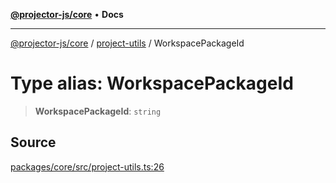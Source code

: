 [**@projector-js/core**](../../README.md) • **Docs**

***

[@projector-js/core](../../README.md) / [project-utils](../README.md) / WorkspacePackageId

# Type alias: WorkspacePackageId

> **WorkspacePackageId**: `string`

## Source

[packages/core/src/project-utils.ts:26](https://github.com/Xunnamius/projector/blob/eaae74353ca5b35a9a0ca3db8a554376fec1dd9b/packages/core/src/project-utils.ts#L26)
